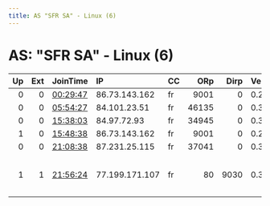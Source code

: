 ```yaml
---
title: AS "SFR SA" - Linux (6)
---
```


# AS: "SFR SA" - Linux (6)

|   Up |   Ext | JoinTime                                                                                            | IP             | CC   |   ORp |   Dirp | Version   | Contact                   | Nickname           |   eFamMembers |
|-----:|------:|:----------------------------------------------------------------------------------------------------|:---------------|:-----|------:|-------:|:----------|:--------------------------|:-------------------|--------------:|
|    0 |     0 | [00:29:47](https://metrics.torproject.org/rs.html#details/1830BDC42A49E676088788FF3571B0AEA0806A0A) | 86.73.143.162  | fr   |  9001 |      0 | 0.2.7.6   | None                      | gsrv               |             1 |
|    0 |     0 | [05:54:27](https://metrics.torproject.org/rs.html#details/80F6DFF0A20CF383CDFA61EAA12AC3F35B7B4C2E) | 84.101.23.51   | fr   | 46135 |      0 | 0.3.5.8   | None                      | snap277            |             1 |
|    0 |     0 | [15:38:03](https://metrics.torproject.org/rs.html#details/A0ABF616A2BFB5E5E83365D95192ABF7FF24FB9E) | 84.97.72.93    | fr   | 34945 |      0 | 0.3.5.8   | None                      | snap277            |             1 |
|    1 |     0 | [15:48:38](https://metrics.torproject.org/rs.html#details/D2EAF9E872C311DABE5202D531F3C0EEB3ACFFD3) | 86.73.143.162  | fr   |  9001 |      0 | 0.2.7.6   | None                      | gsrv               |             1 |
|    0 |     0 | [21:08:38](https://metrics.torproject.org/rs.html#details/52D3D88276D2376C533274DB5D906906CD9978F4) | 87.231.25.115  | fr   | 37041 |      0 | 0.3.5.8   | None                      | snap277            |             1 |
|    1 |     1 | [21:56:24](https://metrics.torproject.org/rs.html#details/0188E3CF013D67542A146379F33F978342FC2037) | 77.199.171.107 | fr   |    80 |   9030 | 0.3.5.8   | Random Person Just Testin | 69CastriesSFRcable |             1 |
